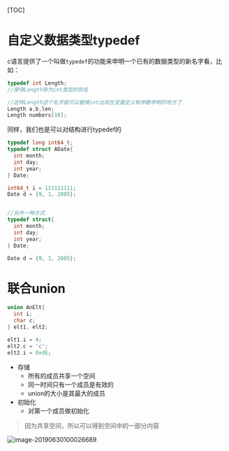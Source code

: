 [TOC]

# 自定义数据类型typedef

c语言提供了一个叫做`typedef`的功能来申明一个已有的数据类型的新名字看，比如：

```c
typedef int Length;
//使得Length称为int类型的别名

//这样Length这个名字就可以替换int出现在变量定义和参数申明的地方了
Length a,b,len;
Length numbers[10];
```

同样，我们也是可以对结构进行typedef的

```c
typedef long int64_t;
typedef struct ADate{
  int month;
  int day;
  int year;
} Date;

int64_t i = 111111111;
Date d = {9, 1, 2005};


//另外一种方式
typedef struct{
  int month;
  int day;
  int year;
} Date;

Date d = {9, 1, 2005};

```



# 联合union

```c
union AnElt{
  int i;
  char c;
} elt1, elt2;

elt1.i = 4;
elt2.c = 'c';
elt2.i = 0xdE;
```

* 存储
  * 所有的成员共享一个空间
  * 同一时间只有一个成员是有效的
  * union的大小是其最大的成员
* 初始化
  * 对第一个成员做初始化

> 因为共享空间，所以可以得到空间中的一部分内容

![image-20190630100026689](/Users/chenyansong/Documents/note/images/c_languge/image-20190630100026689.png)